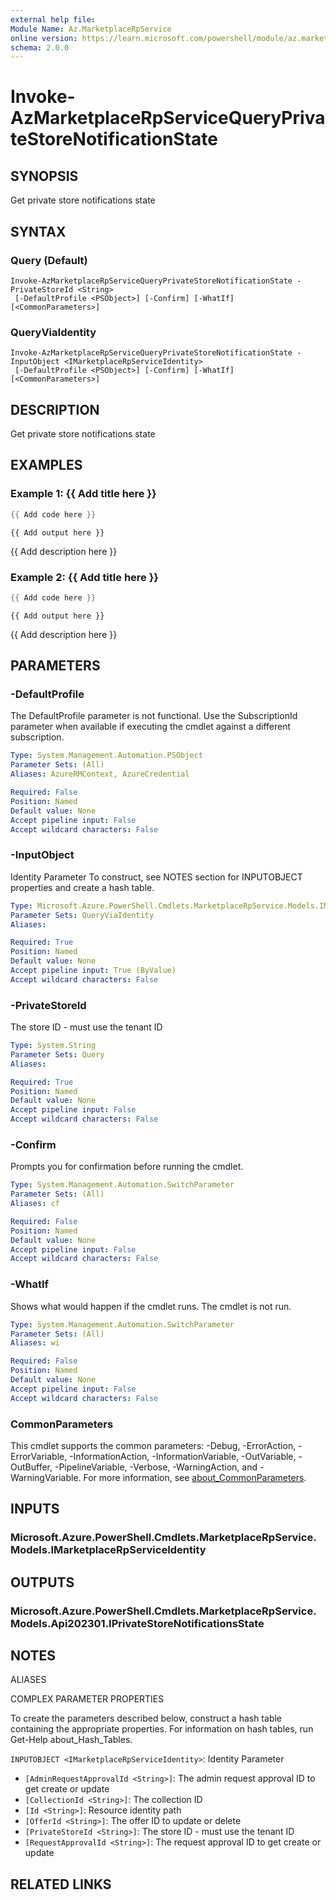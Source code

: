 ```yaml
---
external help file:
Module Name: Az.MarketplaceRpService
online version: https://learn.microsoft.com/powershell/module/az.marketplacerpservice/invoke-azmarketplacerpservicequeryprivatestorenotificationstate
schema: 2.0.0
---
```


# Invoke-AzMarketplaceRpServiceQueryPrivateStoreNotificationState

## SYNOPSIS
Get private store notifications state

## SYNTAX

### Query (Default)
```
Invoke-AzMarketplaceRpServiceQueryPrivateStoreNotificationState -PrivateStoreId <String>
 [-DefaultProfile <PSObject>] [-Confirm] [-WhatIf] [<CommonParameters>]
```

### QueryViaIdentity
```
Invoke-AzMarketplaceRpServiceQueryPrivateStoreNotificationState -InputObject <IMarketplaceRpServiceIdentity>
 [-DefaultProfile <PSObject>] [-Confirm] [-WhatIf] [<CommonParameters>]
```

## DESCRIPTION
Get private store notifications state

## EXAMPLES

### Example 1: {{ Add title here }}
```powershell
{{ Add code here }}
```

```output
{{ Add output here }}
```

{{ Add description here }}

### Example 2: {{ Add title here }}
```powershell
{{ Add code here }}
```

```output
{{ Add output here }}
```

{{ Add description here }}

## PARAMETERS

### -DefaultProfile
The DefaultProfile parameter is not functional.
Use the SubscriptionId parameter when available if executing the cmdlet against a different subscription.

```yaml
Type: System.Management.Automation.PSObject
Parameter Sets: (All)
Aliases: AzureRMContext, AzureCredential

Required: False
Position: Named
Default value: None
Accept pipeline input: False
Accept wildcard characters: False
```

### -InputObject
Identity Parameter
To construct, see NOTES section for INPUTOBJECT properties and create a hash table.

```yaml
Type: Microsoft.Azure.PowerShell.Cmdlets.MarketplaceRpService.Models.IMarketplaceRpServiceIdentity
Parameter Sets: QueryViaIdentity
Aliases:

Required: True
Position: Named
Default value: None
Accept pipeline input: True (ByValue)
Accept wildcard characters: False
```

### -PrivateStoreId
The store ID - must use the tenant ID

```yaml
Type: System.String
Parameter Sets: Query
Aliases:

Required: True
Position: Named
Default value: None
Accept pipeline input: False
Accept wildcard characters: False
```

### -Confirm
Prompts you for confirmation before running the cmdlet.

```yaml
Type: System.Management.Automation.SwitchParameter
Parameter Sets: (All)
Aliases: cf

Required: False
Position: Named
Default value: None
Accept pipeline input: False
Accept wildcard characters: False
```

### -WhatIf
Shows what would happen if the cmdlet runs.
The cmdlet is not run.

```yaml
Type: System.Management.Automation.SwitchParameter
Parameter Sets: (All)
Aliases: wi

Required: False
Position: Named
Default value: None
Accept pipeline input: False
Accept wildcard characters: False
```

### CommonParameters
This cmdlet supports the common parameters: -Debug, -ErrorAction, -ErrorVariable, -InformationAction, -InformationVariable, -OutVariable, -OutBuffer, -PipelineVariable, -Verbose, -WarningAction, and -WarningVariable. For more information, see [about_CommonParameters](http://go.microsoft.com/fwlink/?LinkID=113216).

## INPUTS

### Microsoft.Azure.PowerShell.Cmdlets.MarketplaceRpService.Models.IMarketplaceRpServiceIdentity

## OUTPUTS

### Microsoft.Azure.PowerShell.Cmdlets.MarketplaceRpService.Models.Api202301.IPrivateStoreNotificationsState

## NOTES

ALIASES

COMPLEX PARAMETER PROPERTIES

To create the parameters described below, construct a hash table containing the appropriate properties. For information on hash tables, run Get-Help about_Hash_Tables.


`INPUTOBJECT <IMarketplaceRpServiceIdentity>`: Identity Parameter
  - `[AdminRequestApprovalId <String>]`: The admin request approval ID to get create or update
  - `[CollectionId <String>]`: The collection ID
  - `[Id <String>]`: Resource identity path
  - `[OfferId <String>]`: The offer ID to update or delete
  - `[PrivateStoreId <String>]`: The store ID - must use the tenant ID
  - `[RequestApprovalId <String>]`: The request approval ID to get create or update

## RELATED LINKS

